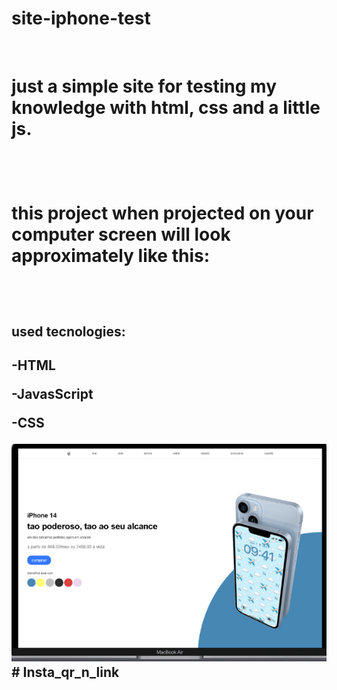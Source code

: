 # site-iphone-test

<br/>

<h1>just a simple site for testing my knowledge with html, css and a little js.<h1/>
<br/>
<p>this project when projected on your computer screen will look approximately like this:<p/>
<br/>
  
<h2>used tecnologies:<h2/>
 <p>-HTML<p/>
 <p> -JavasScript<p/>
 <p> -CSS<p/>
  
<img src="https://github.com/guiDaros/site-iphone-test/blob/master/proIphone/img/desktop.png?raw=true">
<br/>
# Insta_qr_n_link
